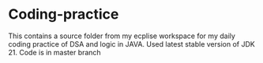 # Coding-practice

This contains a source folder from my ecplise workspace for my daily coding practice of DSA and logic in JAVA. Used latest stable version of JDK 21. Code is in master branch
